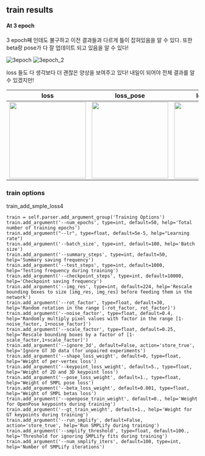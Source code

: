 ## train results

#### At 3 epoch

3 epoch째 인데도 불구하고 이전 결과들과 다르게 틀이 잡혀있음을 알 수 있다. 
또한 beta랑 pose가 다 잘 업데이트 되고 있음을 알 수 있다!

![3epoch](https://user-images.githubusercontent.com/42258047/126360625-3a9bf55e-124d-43d3-8b8e-d74639e1e05f.png) ![3epoch_2](https://user-images.githubusercontent.com/42258047/126360917-d20fc627-4719-41b7-b9e6-83e11f33b685.png)

loss 들도 다 생각보다 더 괜찮은 양상을 보여주고 있다! 내일이 되어야 전체 결과를 알 수 있겠지만! 

| loss | loss_pose | loss_betas | loss_keypoints |
|:---:|:---:|:---:|:---:|
|<img src="https://user-images.githubusercontent.com/42258047/126361507-0a65f9db-07a1-42ec-be8a-a06c76d090d8.png" width="200"> |<img src="https://user-images.githubusercontent.com/42258047/126361513-03fe52e9-add6-4774-b0eb-a1371f67f22b.png" width="200">| <img src="https://user-images.githubusercontent.com/42258047/126361516-233ecc8a-0e6c-4594-b3ef-0ad8daba07b3.png" width="200">  | <img src="https://user-images.githubusercontent.com/42258047/126361520-380ca33f-07f0-49a9-9ec0-2b68050d1eb8.png" width="200"> |



### train options

train_add_smple_loss4 


```
train = self.parser.add_argument_group('Training Options')
train.add_argument('--num_epochs', type=int, default=50, help='Total number of training epochs')
train.add_argument("--lr", type=float, default=5e-5, help="Learning rate")
train.add_argument('--batch_size', type=int, default=100, help='Batch size')
train.add_argument('--summary_steps', type=int, default=50, help='Summary saving frequency')
train.add_argument('--test_steps', type=int, default=1000, help='Testing frequency during training')
train.add_argument('--checkpoint_steps', type=int, default=10000, help='Checkpoint saving frequency')
train.add_argument('--img_res', type=int, default=224, help='Rescale bounding boxes to size [img_res, img_res] before feeding them in the network') 
train.add_argument('--rot_factor', type=float, default=30, help='Random rotation in the range [-rot_factor, rot_factor]') 
train.add_argument('--noise_factor', type=float, default=0.4, help='Randomly multiply pixel values with factor in the range [1-noise_factor, 1+noise_factor]') 
train.add_argument('--scale_factor', type=float, default=0.25, help='Rescale bounding boxes by a factor of [1-scale_factor,1+scale_factor]') 
train.add_argument('--ignore_3d', default=False, action='store_true', help='Ignore GT 3D data (for unpaired experiments') 
train.add_argument('--shape_loss_weight', default=0, type=float, help='Weight of per-vertex loss') 
train.add_argument('--keypoint_loss_weight', default=5., type=float, help='Weight of 2D and 3D keypoint loss') 
train.add_argument('--pose_loss_weight', default=1., type=float, help='Weight of SMPL pose loss') 
train.add_argument('--beta_loss_weight', default=0.001, type=float, help='Weight of SMPL betas loss') 
train.add_argument('--openpose_train_weight', default=0., help='Weight for OpenPose keypoints during training') 
train.add_argument('--gt_train_weight', default=1., help='Weight for GT keypoints during training') 
train.add_argument('--run_smplify', default=False, action='store_true', help='Run SMPLify during training') 
train.add_argument('--smplify_threshold', type=float, default=100., help='Threshold for ignoring SMPLify fits during training') 
train.add_argument('--num_smplify_iters', default=100, type=int, help='Number of SMPLify iterations') 
        
```
